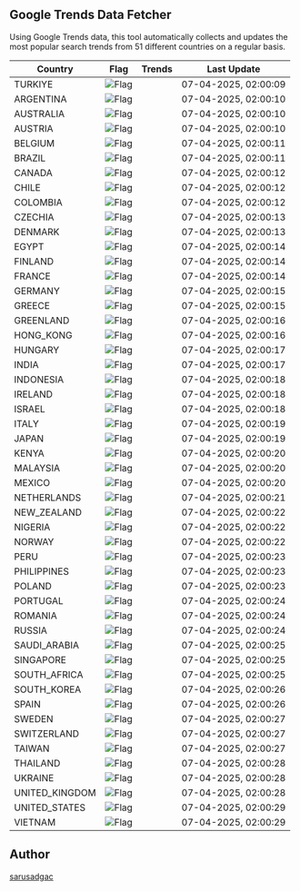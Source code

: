 
## Google Trends Data Fetcher

Using Google Trends data, this tool automatically collects and updates the most popular search trends from 51 different countries on a regular basis.


| Country | Flag | Trends | Last Update |
| --- | --- | --- | --- |
| TURKIYE | ![Flag](https://flagcdn.com/16x12/tr.png) |  | 07-04-2025, 02:00:09 |
| ARGENTINA | ![Flag](https://flagcdn.com/16x12/ar.png) |  | 07-04-2025, 02:00:10 |
| AUSTRALIA | ![Flag](https://flagcdn.com/16x12/au.png) |  | 07-04-2025, 02:00:10 |
| AUSTRIA | ![Flag](https://flagcdn.com/16x12/at.png) |  | 07-04-2025, 02:00:10 |
| BELGIUM | ![Flag](https://flagcdn.com/16x12/be.png) |  | 07-04-2025, 02:00:11 |
| BRAZIL | ![Flag](https://flagcdn.com/16x12/br.png) |  | 07-04-2025, 02:00:11 |
| CANADA | ![Flag](https://flagcdn.com/16x12/ca.png) |  | 07-04-2025, 02:00:12 |
| CHILE | ![Flag](https://flagcdn.com/16x12/cl.png) |  | 07-04-2025, 02:00:12 |
| COLOMBIA | ![Flag](https://flagcdn.com/16x12/co.png) |  | 07-04-2025, 02:00:12 |
| CZECHIA | ![Flag](https://flagcdn.com/16x12/cz.png) |  | 07-04-2025, 02:00:13 |
| DENMARK | ![Flag](https://flagcdn.com/16x12/dk.png) |  | 07-04-2025, 02:00:13 |
| EGYPT | ![Flag](https://flagcdn.com/16x12/eg.png) |  | 07-04-2025, 02:00:14 |
| FINLAND | ![Flag](https://flagcdn.com/16x12/fi.png) |  | 07-04-2025, 02:00:14 |
| FRANCE | ![Flag](https://flagcdn.com/16x12/fr.png) |  | 07-04-2025, 02:00:14 |
| GERMANY | ![Flag](https://flagcdn.com/16x12/de.png) |  | 07-04-2025, 02:00:15 |
| GREECE | ![Flag](https://flagcdn.com/16x12/gr.png) |  | 07-04-2025, 02:00:15 |
| GREENLAND | ![Flag](https://flagcdn.com/16x12/gl.png) |  | 07-04-2025, 02:00:16 |
| HONG_KONG | ![Flag](https://flagcdn.com/16x12/hk.png) |  | 07-04-2025, 02:00:16 |
| HUNGARY | ![Flag](https://flagcdn.com/16x12/hu.png) |  | 07-04-2025, 02:00:17 |
| INDIA | ![Flag](https://flagcdn.com/16x12/in.png) |  | 07-04-2025, 02:00:17 |
| INDONESIA | ![Flag](https://flagcdn.com/16x12/id.png) |  | 07-04-2025, 02:00:18 |
| IRELAND | ![Flag](https://flagcdn.com/16x12/ie.png) |  | 07-04-2025, 02:00:18 |
| ISRAEL | ![Flag](https://flagcdn.com/16x12/il.png) |  | 07-04-2025, 02:00:18 |
| ITALY | ![Flag](https://flagcdn.com/16x12/it.png) |  | 07-04-2025, 02:00:19 |
| JAPAN | ![Flag](https://flagcdn.com/16x12/jp.png) |  | 07-04-2025, 02:00:19 |
| KENYA | ![Flag](https://flagcdn.com/16x12/ke.png) |  | 07-04-2025, 02:00:20 |
| MALAYSIA | ![Flag](https://flagcdn.com/16x12/my.png) |  | 07-04-2025, 02:00:20 |
| MEXICO | ![Flag](https://flagcdn.com/16x12/mx.png) |  | 07-04-2025, 02:00:20 |
| NETHERLANDS | ![Flag](https://flagcdn.com/16x12/nl.png) |  | 07-04-2025, 02:00:21 |
| NEW_ZEALAND | ![Flag](https://flagcdn.com/16x12/nz.png) |  | 07-04-2025, 02:00:22 |
| NIGERIA | ![Flag](https://flagcdn.com/16x12/ng.png) |  | 07-04-2025, 02:00:22 |
| NORWAY | ![Flag](https://flagcdn.com/16x12/no.png) |  | 07-04-2025, 02:00:22 |
| PERU | ![Flag](https://flagcdn.com/16x12/pe.png) |  | 07-04-2025, 02:00:23 |
| PHILIPPINES | ![Flag](https://flagcdn.com/16x12/ph.png) |  | 07-04-2025, 02:00:23 |
| POLAND | ![Flag](https://flagcdn.com/16x12/pl.png) |  | 07-04-2025, 02:00:23 |
| PORTUGAL | ![Flag](https://flagcdn.com/16x12/pt.png) |  | 07-04-2025, 02:00:24 |
| ROMANIA | ![Flag](https://flagcdn.com/16x12/ro.png) |  | 07-04-2025, 02:00:24 |
| RUSSIA | ![Flag](https://flagcdn.com/16x12/ru.png) |  | 07-04-2025, 02:00:24 |
| SAUDI_ARABIA | ![Flag](https://flagcdn.com/16x12/sa.png) |  | 07-04-2025, 02:00:25 |
| SINGAPORE | ![Flag](https://flagcdn.com/16x12/sg.png) |  | 07-04-2025, 02:00:25 |
| SOUTH_AFRICA | ![Flag](https://flagcdn.com/16x12/za.png) |  | 07-04-2025, 02:00:25 |
| SOUTH_KOREA | ![Flag](https://flagcdn.com/16x12/kr.png) |  | 07-04-2025, 02:00:26 |
| SPAIN | ![Flag](https://flagcdn.com/16x12/es.png) |  | 07-04-2025, 02:00:26 |
| SWEDEN | ![Flag](https://flagcdn.com/16x12/se.png) |  | 07-04-2025, 02:00:27 |
| SWITZERLAND | ![Flag](https://flagcdn.com/16x12/ch.png) |  | 07-04-2025, 02:00:27 |
| TAIWAN | ![Flag](https://flagcdn.com/16x12/tw.png) |  | 07-04-2025, 02:00:27 |
| THAILAND | ![Flag](https://flagcdn.com/16x12/th.png) |  | 07-04-2025, 02:00:28 |
| UKRAINE | ![Flag](https://flagcdn.com/16x12/ua.png) |  | 07-04-2025, 02:00:28 |
| UNITED_KINGDOM | ![Flag](https://flagcdn.com/16x12/gb.png) |  | 07-04-2025, 02:00:28 |
| UNITED_STATES | ![Flag](https://flagcdn.com/16x12/us.png) |  | 07-04-2025, 02:00:29 |
| VIETNAM | ![Flag](https://flagcdn.com/16x12/vn.png) |  | 07-04-2025, 02:00:29 |


## Author
 [sarusadgac](https://x.com/sarusadgac)
